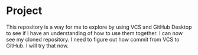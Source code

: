 # Project
This repository is a way for me to explore by using VCS and GitHub Desktop to see if I have an understanding of how to use them together.
I can now see my cloned repository.
I need to figure out how commit from VCS to GitHub.
I will try that now.
